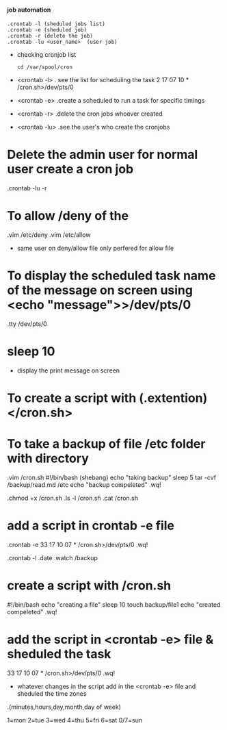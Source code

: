 #### job automation
  ```
  .crontab -l (sheduled jobs list)
  .crontab -e (sheduled job)
  .crontab -r (delete the job)
  .crontab -lu <user_name>  (user job)
  ```
* checking cronjob list 
  ```
  cd /var/spool/cron
  ```  





* <crontab -l>
 . see the list for scheduling the task 
   2 17 07 10 * /cron.sh>/dev/pts/0

* <crontab -e>
 .create a scheduled to run a task for specific timings

* <crontab -r> <name>
 .delete the cron jobs whoever created

* <crontab -lu>
 .see the user's who create the cronjobs 

# Delete the admin user  for normal user create a cron job 
 .crontab -lu -r <username>

# To allow /deny of the <user> 
 .vim /etc/deny
 .vim /etc/allow

* same user on deny/allow file only perfered for allow file 

# To display the scheduled task name of the message on screen using <echo "message">>/dev/pts/0
 .tty
   /dev/pts/0

# sleep 10
* display the print message on screen

# To create a script with (.extention) </cron.sh>

#  To take a backup of file /etc folder with directory 

 .vim /cron.sh
   #!/bin/bash (shebang)
      echo "taking backup"
      sleep 5
      tar -cvf /backup/read.md /etc
      echo "backup compeleted"
 .wq!      

 .chmod +x /cron.sh
 .ls -l /cron.sh
 .cat /cron.sh

# add a script in crontab -e file
 .crontab -e
  33 17 10 07 * /cron.sh>/dev/pts/0
 .wq!
 
 .crontab -l
 .date
 .watch /backup  

# create a script with /cron.sh

  #!/bin/bash
  echo "creating a file"
  sleep 10
  touch backup/file1
  echo "created compeleted"
 .wq!

# add the script in <crontab -e> file & sheduled the task
  33 17 10 07 * /cron.sh>/dev/pts/0
 .wq!

* whatever changes in the script add in the <crontab -e> file and sheduled the time zones 

 .(minutes,hours,day,month,day of week)
  
  1=mon
  2=tue
  3=wed
  4=thu
  5=fri
  6=sat
  0/7=sun



 
